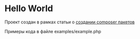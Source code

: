# Hello World

Проект создан в рамках статьи о [создании composer пакетов](https://ctrlv.me/you-first-composer-package/)

Примеры кода в файле examples/example.php